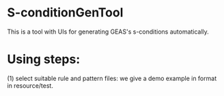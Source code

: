 # S-conditionGenTool
This is a tool with UIs for generating GEAS's s-conditions automatically.

# Using steps:
(1) select suitable rule and pattern files: we give a demo example in format in resource/test.
